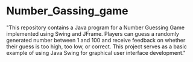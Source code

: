 # Number_Gassing_game
"This repository contains a Java program for a Number Guessing Game implemented using Swing and JFrame. Players can guess a randomly generated number between 1 and 100 and receive feedback on whether their guess is too high, too low, or correct. This project serves as a basic example of using Java Swing for graphical user interface development."
